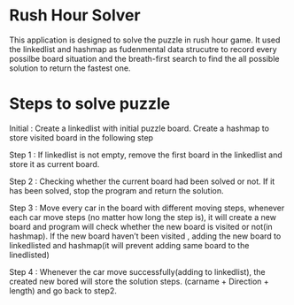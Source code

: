 # Rush Hour Solver
This application is designed to solve the puzzle in rush hour game. It used the linkedlist and hashmap as fudenmental data strucutre to record every possilbe board situation and the breath-first search to find the all possible solution to return the fastest one.
# Steps to solve puzzle
Initial : Create a linkedlist with initial puzzle board. Create a hashmap to store visited board in the following step

Step 1 : If linkedlist is not empty, remove the first board in the linkedlist and store it as current board. 

Step 2 : Checking whether the current board had been solved or not. If it has been solved, stop the program and return the solution.

Step 3 :  Move every car in the board with different moving steps, whenever each car move steps (no matter how long the step is), it will create a new board and program will check whether the new board is visited or not(in hashmap). If the new board haven’t been visited , adding the new board to linkedlisted and hashmap(it will prevent adding same board to the linedlisted)

Step 4 : Whenever the car move successfully(adding to linkedlist), the created new bored will store the solution steps. (carname + Direction + length) and go back to step2.


